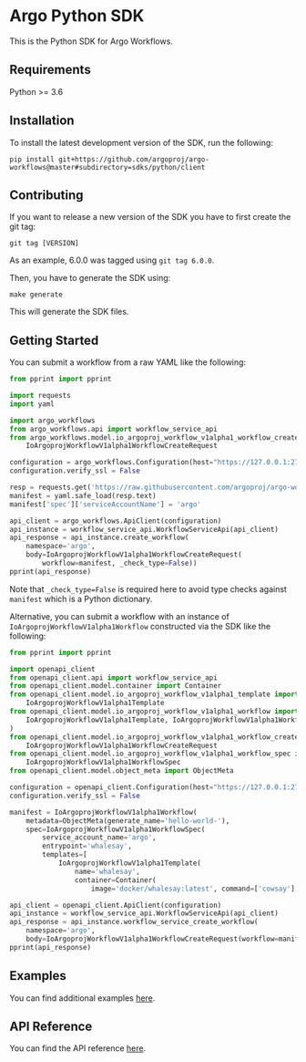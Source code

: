 # Argo Python SDK

This is the Python SDK for Argo Workflows.

## Requirements

Python >= 3.6

## Installation

To install the latest development version of the SDK, run the following:

```
pip install git+https://github.com/argoproj/argo-workflows@master#subdirectory=sdks/python/client
```

## Contributing

If you want to release a new version of the SDK you have to first create the git tag:

```shell
git tag [VERSION]
```

As an example, 6.0.0 was tagged using `git tag 6.0.0`.

Then, you have to generate the SDK using:

```shell
make generate
```

This will generate the SDK files.

## Getting Started

You can submit a workflow from a raw YAML like the following:

```python
from pprint import pprint

import requests
import yaml

import argo_workflows
from argo_workflows.api import workflow_service_api
from argo_workflows.model.io_argoproj_workflow_v1alpha1_workflow_create_request import
    IoArgoprojWorkflowV1alpha1WorkflowCreateRequest

configuration = argo_workflows.Configuration(host="https://127.0.0.1:2746")
configuration.verify_ssl = False

resp = requests.get('https://raw.githubusercontent.com/argoproj/argo-workflows/master/examples/hello-world.yaml')
manifest = yaml.safe_load(resp.text)
manifest['spec']['serviceAccountName'] = 'argo'

api_client = argo_workflows.ApiClient(configuration)
api_instance = workflow_service_api.WorkflowServiceApi(api_client)
api_response = api_instance.create_workflow(
    namespace='argo',
    body=IoArgoprojWorkflowV1alpha1WorkflowCreateRequest(
        workflow=manifest, _check_type=False))
pprint(api_response)
```

Note that `_check_type=False` is required here to avoid type checks against `manifest` which is a Python dictionary.

Alternative, you can submit a workflow with an instance of `IoArgoprojWorkflowV1alpha1Workflow` constructed via the SDK
like the following:

```python
from pprint import pprint

import openapi_client
from openapi_client.api import workflow_service_api
from openapi_client.model.container import Container
from openapi_client.model.io_argoproj_workflow_v1alpha1_template import
    IoArgoprojWorkflowV1alpha1Template
from openapi_client.model.io_argoproj_workflow_v1alpha1_workflow import (
    IoArgoprojWorkflowV1alpha1Template, IoArgoprojWorkflowV1alpha1Workflow
)
from openapi_client.model.io_argoproj_workflow_v1alpha1_workflow_create_request import
    IoArgoprojWorkflowV1alpha1WorkflowCreateRequest
from openapi_client.model.io_argoproj_workflow_v1alpha1_workflow_spec import
    IoArgoprojWorkflowV1alpha1WorkflowSpec
from openapi_client.model.object_meta import ObjectMeta

configuration = openapi_client.Configuration(host="https://127.0.0.1:2746")
configuration.verify_ssl = False

manifest = IoArgoprojWorkflowV1alpha1Workflow(
    metadata=ObjectMeta(generate_name='hello-world-'),
    spec=IoArgoprojWorkflowV1alpha1WorkflowSpec(
        service_account_name='argo',
        entrypoint='whalesay',
        templates=[
            IoArgoprojWorkflowV1alpha1Template(
                name='whalesay',
                container=Container(
                    image='docker/whalesay:latest', command=['cowsay'], args=['hello world']))]))

api_client = openapi_client.ApiClient(configuration)
api_instance = workflow_service_api.WorkflowServiceApi(api_client)
api_response = api_instance.workflow_service_create_workflow(
    namespace='argo',
    body=IoArgoprojWorkflowV1alpha1WorkflowCreateRequest(workflow=manifest))
pprint(api_response)
```

## Examples

You can find additional examples [here](examples).

## API Reference

You can find the API reference [here](client/docs).
